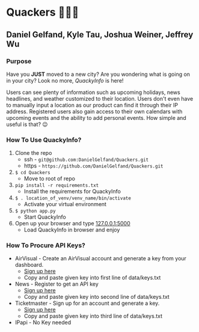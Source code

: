 # Quackers 🦆🦆🦆

## Daniel Gelfand, Kyle Tau, Joshua Weiner, Jeffrey Wu

### Purpose
Have you **JUST** moved to a new city? Are you wondering what is going on in your city? Look no more, *QuackyInfo* is here!

Users can see plenty of information such as upcoming holidays, news headlines, and weather customized to their location. Users don't even have to manually input a location as our product can find it through their IP address. Registered users also gain access to their own calendars with upcoming events and the ability to add personal events. How simple and useful is that? 😉

### How To Use QuackyInfo?

1. Clone the repo
    * ssh - `git@github.com:DanielGelfand/Quackers.git`
    * https - `https://github.com/DanielGelfand/Quackers.git`
2. `$ cd Quackers`
   * Move to root of repo
3. `pip install -r requirements.txt`
    * Install the requirements for QuackyInfo   
4.  `$ . location_of_venv/venv_name/bin/activate`
    * Activate your virtual environment
5. `$ python app.py`
    * Start QuackyInfo
6. Open up your browser and type [127.0.0.1:5000](http://127.0.0.1:5000/)
    * Load QuackyInfo in browser and enjoy

 ### How To Procure API Keys?

 * AirVisual - Create an AirVisual account and generate a key from your dashboard.
    * [Sign up here](https://www.airvisual.com/dashboard/api)
    * Copy and paste given key into first line of data/keys.txt
 * News - Register to get an API key
    * [Sign up here](https://newsapi.org/register)
    * Copy and paste given key into second line of data/keys.txt
 * Ticketmaster - Sign up for an account and generate a key.
    * [Sign up here](https://developer-acct.ticketmaster.com/user/register)
    * Copy and paste given key into third line of data/keys.txt
 * IPapi - No Key needed
